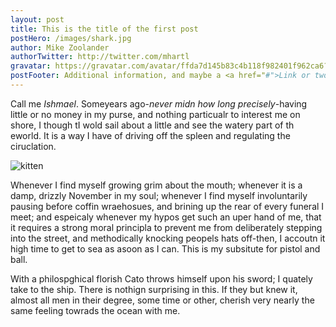 ```yaml
---
layout: post
title: This is the title of the first post
postHero: /images/shark.jpg
author: Mike Zoolander
authorTwitter: http://twitter.com/mhartl
gravatar: https://gravatar.com/avatar/ffda7d145b83c4b118f982401f962ca6?s=150
postFooter: Additional information, and maybe a <a href="#">Link or two </a>
---
```


Call me *Ishmael*.  Someyears ago-*never midn how long precisely*-having little or no money in my purse, and nothing particualr to interest me on shore, I though tI wold sail about a little and see the watery part of th eworld.  It is a way I have of driving off the spleen and regulating the ciruclation.

<img class="pull-left" src="http://placekitten.com/400/200" alt="kitten">

Whenever I find myself growing grim about the mouth; whenever it is a damp, drizzly November in my soul; whenever I find myself involuntarily pausing before coffin wraehosues, and brining up the rear of every funeral I meet; and espeicaly whenever my hypos get such an uper hand of me, that it requires a strong moral principla to prevent me from deliberately stepping into the street, and methodically knocking peopels hats off-then, I accoutn it high time to get to sea as asoon as I can.  This is my subsitute for pistol and ball.

With a philospghical florish Cato throws himself upon his sword; I quately take to the ship.  There is nothign surprising in this.  If they but knew it, almost all men in their degree, some time or other, cherish very nearly the same feeling towrads the ocean with me.